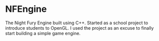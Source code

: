 # NFEngine
The Night Fury Engine built using C++. Started as a school project to introduce students to OpenGL. I used the project as an excuse to finally start building a simple game engine.

